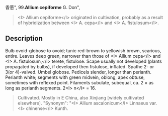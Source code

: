 香葱",
99.**Allium cepiforme** G. Don",

> &lt;I&gt; Allium cepiforme&lt;/I&gt; originated in cultivation, probably as a result of hybridization between &lt;I&gt; A. cepa&lt;/I&gt; and &lt;I&gt; A. fistulosum&lt;/I&gt;.

## Description
Bulb ovoid-globose to ovoid; tunic red-brown to yellowish brown, scarious, entire. Leaves deep green, narrower than those of &lt;I&gt; Allium cepa&lt;/I&gt; and &lt;I&gt; A. fistulosum,&lt;/I&gt; terete, fistulose. Scape usually not developed (plants propagated by bulbs), if developed then fistulose, inflated. Spathe 2- or 3(or 4)-valved. Umbel globose. Pedicels slender, longer than perianth. Perianth white; segments with green midvein, oblong, apex obtuse, sometimes with reflexed point. Filaments subulate, subequal, ca. 2 × as long as perianth segments. 2&lt;I&gt; n&lt;/I&gt; = 16.

> Cultivated. Mostly in E China, also Xinjiang [widely cultivated elsewhere].
  "Synonym": "&lt;I&gt; Allium ascalonicum&lt;/I&gt; Linnaeus var. &lt;I&gt; chinense&lt;/I&gt; Kunth.
